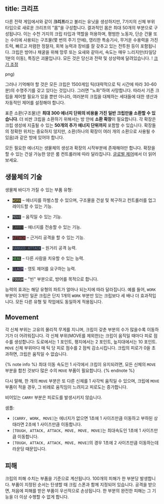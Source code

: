 title: 크리프
---

다른 전략 게임에서와 같이 **크리프**라고 불리는 유닛을 생성하지만, 7가지의 신체 부위 타입으로 새로운 크리프의 "몸"을 구성합니다. 결과적인 몸은 최대 50개의 부분으로 구성됩니다. 이는 수천 가지의 크립 타입과 역할을 허용하며, 평범한 노동자, 단순 건물 또는 수리에 사용되는 구조물(몇 번의 주기 안에), 영리한 특송기사, 무거운 수용력을 가진 트럭, 빠르고 저렴한 정찰자, 회복 능력과 장비를 잘 갖추고 있는 전투원 등이 포함됩니다. 크립은 방어나 채굴을 위해 망루 또는 요새와 같아서, 속도는 매우 느리지만(타일당 1분의 이동), 특징은 괴물입니다. 모든 것은 당신과 전략 및 상상력에 달려있습니다. ! [크기 조정](https://i.imgur.com/1z3LvZh.jpg)

png)

그러나 기억해야 할 것은 모든 크립은 1500게임 틱(대략적으로 틱 시간에 따라 30-60분)의 수명주기를 갖고 있다는 것입니다. 그러면 "노화"하여 사망합니다. 따라서 기존 크립을 제어할 필요가 있을 뿐만 아니라, 여러분의 크립을 대체하는 세대들에 대한 생산과 자동적인 제어를 설정해야 합니다.

표준 소환(구조물)은 **최대 300 에너지 단위의 비용을 가진 일반 크립만을 소환할 수 있습니다**. 더 비싼 크립을 소환하기 위해서는 방 안에 **소환 확장**이 필요합니다. 각 확장은 크립 생성에 지출될 수 있는 **50개의 추가 에너지 단위까지** 포함할 수 있습니다. 확장들의 정확한 위치는 중요하지 않지만, 소환(하나의 확장이 여러 개의 소환으로 사용될 수 있음)과 같은 방에 있어야 합니다.

모든 필요한 에너지는 생물체의 생성과 확장의 시작부분에 존재해야만 합니다. 확장을 할 수 있는 건설 가능한 양은 룸 컨트롤러에 따라 달라집니다. [글로벌 제어](/control.html)에서 더 읽어보세요.

## 생물체의 기술

생물체 바디가 가질 수 있는 부품 유형:

* <code style="background: #333; color: #ffe56d;">WORK</code> – 에너지를 하벌스할 수 있으며, 구조물을 건설 및 복구하고 컨트롤러를 업그레이드할 수 있는 기능.
* <code style="background: #333; color: #a9b7c6;">MOVE</code> – 움직일 수 있는 기능.
* <code style="background: #333; color: #777;">CARRY</code> – 에너지를 전송할 수 있는 기능.
* <code style="background: #333; color: #f93842;">ATTACK</code> – 근거리 공격을 할 수 있는 기능.

* <code style="background: #333; color: #5d80b2;">RANGED_ATTACK</code> – 원거리 공격 능력.
* <code style="background: #333; color: #65fd62;">HEAL</code> – 다른 사람을 치유할 수 있는 능력.
* <code style="background: #333; color: #b99cfb;">CLAIM</code> - 영토 제어를 요구하는 능력.
* <code style="background: #333; color: #fff;">TOUGH</code> – "빈" 부분으로, 방어를 목적으로 합니다.

능력의 효과는 해당 유형의 파트가 얼마나 되는지에 따라 달라집니다. 예를 들어, `WORK` 부분이 3개인 일꾼 크립은 단지 1개의 `WORK` 부분만 있는 크립보다 세 배나 더 효과적입니다. 모든 다른 유형 및 작업에도 동일하게 적용됩니다.

## Movement

각 신체 부위는 고유의 물리적 무게를 지니며, 크립이 갖춘 부분의 수가 많을수록 이동하기가 더 어려워집니다. 각 신체 부위(MOVE를 제외한)는 크립이 움직일 때마다 피로 점수를 생성합니다: 도로에서는 1 포인트, 평지에서는 2 포인트, 늪지대에서는 10 포인트. `MOVE` 신체 부위마다 매 틱 당 피로 점수를 2 점씩 감소시킵니다. 크립의 피로가 0을 초과하면, 크립은 움직일 수 없습니다.

{% note info %}
최대 이동 속도인 1 사각에서 크립이 유지되려면, 모든 신체의 `MOVE` 부분을 합친 것보다 많은 수의 `MOVE` 부품이 필요합니다.
{% endnote %}

다시 말해, 한 개의 `MOVE` 부분은 또 다른 신체를 1 사각씩 움직일 수 있으며, 크립에 `MOVE` 부품이 적을 경우, 그 비례로 움직임이 느려지고 피로도는 증가합니다.

비어있는 `CARRY` 부분은 피로도를 발생시키지 않습니다.

샘플:

* `[CARRY, WORK, MOVE]`는 에너지가 없으면 1초에 1 사이즈만큼 이동하고 부하된 상태라면 2초에 1 사이즈만큼 이동합니다.
* `[TOUGH, ATTACK, ATTACK, MOVE, MOVE, MOVE]`는 최대속도인 1초에 1 사이즈만큼 이동합니다.
* `[TOUGH, ATTACK, ATTACK, MOVE, MOVE]`의 경우 1초에 2 사이즈만큼 이동하는데 라운딩 때문입니다.

## 피해

크립의 피해 수치는 부품을 기준으로 계산됩니다. 100개의 피해가 한 부분당 발생합니다. 부품이 지정된 순서는 탄생할 때 크립 스폰과 함께 지정되어 있습니다. 공격을 받으면, 처음에 피해를 받은 부품이 우선적으로 손상됩니다. 한 부분의 완전한 피해는 그 기능을 더 이상 수행할 수 없게 합니다.